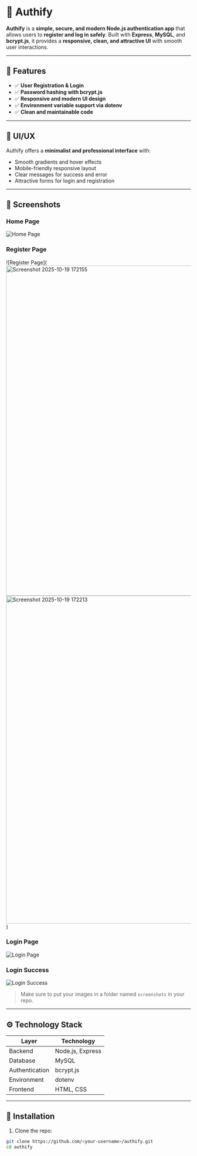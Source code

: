 # 🚀 Authify

**Authify** is a **simple, secure, and modern Node.js authentication app** that allows users to **register and log in safely**. Built with **Express**, **MySQL**, and **bcrypt.js**, it provides a **responsive, clean, and attractive UI** with smooth user interactions.  

---

## 🔑 Features

- ✅ **User Registration & Login**  
- ✅ **Password hashing with bcrypt.js**  
- ✅ **Responsive and modern UI design**  
- ✅ **Environment variable support via dotenv**  
- ✅ **Clean and maintainable code**  

---

## 🎨 UI/UX

Authify offers a **minimalist and professional interface** with:  
- Smooth gradients and hover effects  
- Mobile-friendly responsive layout  
- Clear messages for success and error  
- Attractive forms for login and registration  

---

## 📸 Screenshots

### Home Page
![Home Page](<img width="1899" height="962" alt="Screenshot 2025-10-15 095615" src="https://github.com/user-attachments/assets/692e4747-e00b-466d-9291-68c6a1b15865" />
)

### Register Page
![Register Page](<img width="1918" height="897" alt="Screenshot 2025-10-19 172155" src="https://github.com/user-attachments/assets/58fe6312-dc7c-4b80-af45-5a0f69584a64" />
<img width="1914" height="891" alt="Screenshot 2025-10-19 172213" src="https://github.com/user-attachments/assets/fbc2b016-acc7-4f06-949b-389061fd859a" />
)

### Login Page
![Login Page](screenshots/login.png)

### Login Success
![Login Success](screenshots/success.png)

> Make sure to put your images in a folder named `screenshots` in your repo.

---

## ⚙️ Technology Stack

| Layer        | Technology          |
| ------------ | ----------------- |
| Backend      | Node.js, Express   |
| Database     | MySQL              |
| Authentication | bcrypt.js        |
| Environment  | dotenv             |
| Frontend     | HTML, CSS          |

---

## 💾 Installation

1. Clone the repo:  
```bash
git clone https://github.com/<your-username>/authify.git
cd authify

